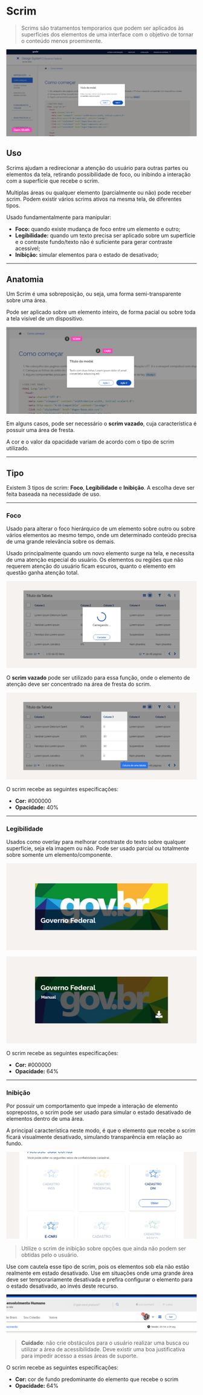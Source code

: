 # Scrim
> Scrims são tratamentos temporarios que podem ser aplicados às superfícies dos elementos de uma interface com o objetivo de tornar o conteúdo menos proeminente.
> 

![Exemplo de Scrim](../../assets/images/components_img/scrim/scrim_zoom.png)

## Uso
Scrims ajudam a redirecionar a atenção do usuário para outras partes ou elementos da tela, retirando possibilidade de foco, ou inibindo a interação com a superfície que recebe o scrim.

Multiplas áreas ou qualquer elemento (parcialmente ou não) pode receber scrim. Podem existir vários scrims ativos na mesma tela, de diferentes tipos.

Usado fundamentalmente para manipular:

* **Foco:** quando existe mudança de foco entre um elemento e outro;
* **Legibilidade:** quando um texto precisa ser aplicado sobre um superfície e o contraste fundo/texto não é suficiente para gerar contraste acessível;
* **Inibição:** simular elementos para o estado de desativado;

---

## Anatomia

Um Scrim é uma sobreposição, ou seja, uma forma semi-transparente sobre uma área.

Pode ser aplicado sobre um elemento inteiro, de forma pacial ou sobre toda a tela visível de um dispositivo.

![Anatomia](../../assets/images/components_img/scrim/scrim.png)

Em alguns casos, pode ser necessário o **scrim vazado**, cuja característica é possuir uma área de fresta.

A cor e o valor da opacidade variam de acordo com o tipo de scrim utilizado.

---

## Tipo

Existem 3 tipos de scrim: **Foco**, **Legibilidade** e **Inibição**.
A escolha deve ser feita baseada na necessidade de uso.

---

### Foco
Usado para alterar o foco hierárquico de um elemento sobre outro ou sobre vários elementos ao mesmo tempo, onde um determinado conteúdo precisa de uma grande relevância sobre os demais.

Usado principalmente quando um novo elemento surge na tela, e necessita de uma atenção especial do usuário. Os elementos ou regiões que não requerem atenção do usuário ficam escuros, quanto o elemento em questão ganha atenção total.

![Scrim de Foco](../../assets/images/components_img/scrim/foco.png)

O **scrim vazado** pode ser utilizado para essa função, onde o elemento de atenção deve ser concentrado na área de fresta do scrim.

![Scrim Inverso de Foco ](../../assets/images/components_img/scrim/inverso_foco.png)

O scrim recebe as seguintes especificações: 
* **Cor:** #000000
* **Opacidade:** 40% 

---

### Legibilidade
Usados como overlay para melhorar constraste do texto sobre qualquer superfície, seja ela imagem ou não.
Pode ser usado parcial ou totalmente sobre somente um elemento/componente.

![Scrim Legibilidade Parcial](../../assets/images/components_img/scrim/legibilidade_parcial.png)

![Scrim Legibilidade TOtal](../../assets/images/components_img/scrim/legibilidade_total.png)

O scrim recebe as seguintes especificações:
* **Cor:** #000000
* **Opacidade:** 64% 

---

### Inibição
Por possuir um comportamento que impede a interação de elemento soprepostos, o scrim pode ser usado para simular o estado desativado de elementos dentro de uma área.

A principal característica neste modo, é que o elemento que recebe o scrim ficará visualmente desativado, simulando transparência em relação ao fundo.

![Scrim Inibição](../../assets/images/components_img/scrim/inibicao_01.png)
> Utilize o scrim de inibição sobre opções que ainda não podem ser obtidas pelo o usuário.

Use com cautela esse tipo de scrim, pois os elementos sob ela não estão realmente em estado desativado. Use em situações onde uma grande área deve ser temporariamente desativada e prefira configurar o elemento para o estado desativado, ao invés deste recurso.

![Scrim Inibição](../../assets/images/components_img/scrim/inibicao_02.png)
> **Cuidado**: não crie obstáculos para o usuário realizar uma busca ou utilizar a área de acessibilidade. Deve existir uma boa justificativa para impedir acesso a essas áreas de suporte.

O scrim recebe as seguintes especificações:
* **Cor:** cor de fundo predominante do elemento que recebe o scrim 
* **Opacidade:** 64%